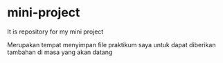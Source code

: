 # mini-project
It is repository for my mini project 

Merupakan tempat menyimpan file praktikum saya untuk dapat diberikan tambahan di masa yang akan datang
